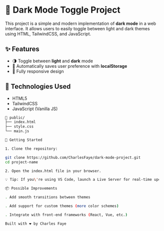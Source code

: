 # 🌙 Dark Mode Toggle Project

This project is a simple and modern implementation of **dark mode** in a web interface. It allows users to easily toggle between light and dark themes using HTML, TailwindCSS, and JavaScript.

## ✨ Features

- 🌗 Toggle between **light** and **dark** mode
- 🧠 Automatically saves user preference with **localStorage**
- 📱 Fully responsive design

## 🔧 Technologies Used

- HTML5
- TailwindCSS 
- JavaScript (Vanilla JS)


```bash
📁 public/
├── index.html
├── style.css
└── main.js

🚀 Getting Started

1. Clone the repository:

git clone https://github.com/CharlesFaye/dark-mode-project.git
cd project-name

2. Open the index.html file in your browser.

💡 Tip: If you\'re using VS Code, launch a Live Server for real-time updates.

📦 Possible Improvements

. Add smooth transitions between themes

. Add support for custom themes (more color schemes)

. Integrate with front-end frameworks (React, Vue, etc.)

Built with ❤️ by Charles Faye

